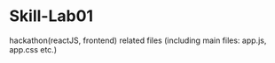 # Skill-Lab01
hackathon(reactJS, frontend) related files (including main files: app.js, app.css etc.)
